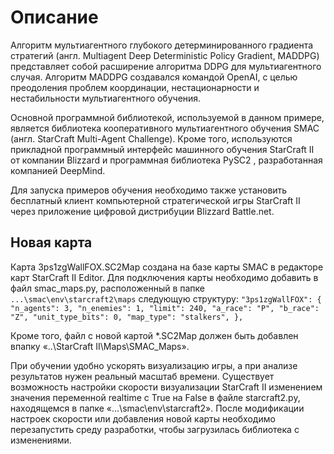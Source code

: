 # Описание

Алгоритм мультиагентного глубокого детерминированного градиента стратегий (англ. Multiagent Deep Deterministic Policy Gradient, MADDPG) представляет собой расширение алгоритма DDPG для мультиагентного случая.
Алгоритм MADDPG создавался командой OpenAI, с целью преодоления проблем координации, нестационарности и нестабильности мультиагентного обучения.  

Основной программной библиотекой, используемой в данном примере, является библиотека кооперативного мультиагентного обучения SMAC (англ. StarCraft Multi-Agent Challenge). Кроме того, используются прикладной программный интерфейс машинного обучения StarCraft II от компании Blizzard и программная библиотека РySC2 , разработанная компанией DeepMind.

Для запуска примеров обучения необходимо также установить бесплатный клиент компьютерной стратегической игры StarCraft II через приложение цифровой дистрибуции Blizzard Battle.net.

## Новая карта

Карта 3ps1zgWallFOX.SC2Map создана на базе карты SMAC в редакторе карт StarCraft II Editor.
Для подключения карты необходимо добавить в файл smac_maps.py, расположенный в папке `...\smac\env\starcraft2\maps` следующую структуру:
`"3ps1zgWallFOX": {
        "n_agents": 3,
        "n_enemies": 1,
        "limit": 240,
        "a_race": "P",
        "b_race": "Z",
        "unit_type_bits": 0,
        "map_type": "stalkers",
    },`

Кроме того, файл с новой картой *.SC2Map должен быть добавлен впапку «..\StarCraft II\Maps\SMAC_Maps».

При обучении удобно ускорять визуализацию игры, а при анализе результатов нужен реальный масштаб времени. Существует возможность настройки скорости визуализации StarCraft II изменением значения переменной realtime c True на False в файле starcraft2.ру, находящемся в папке «...\smac\env\starcraft2». После модификации настроек скорости или добавления новой карты необходимо перезапустить среду разработки, чтобы загрузилась библиотека с изменениями.
